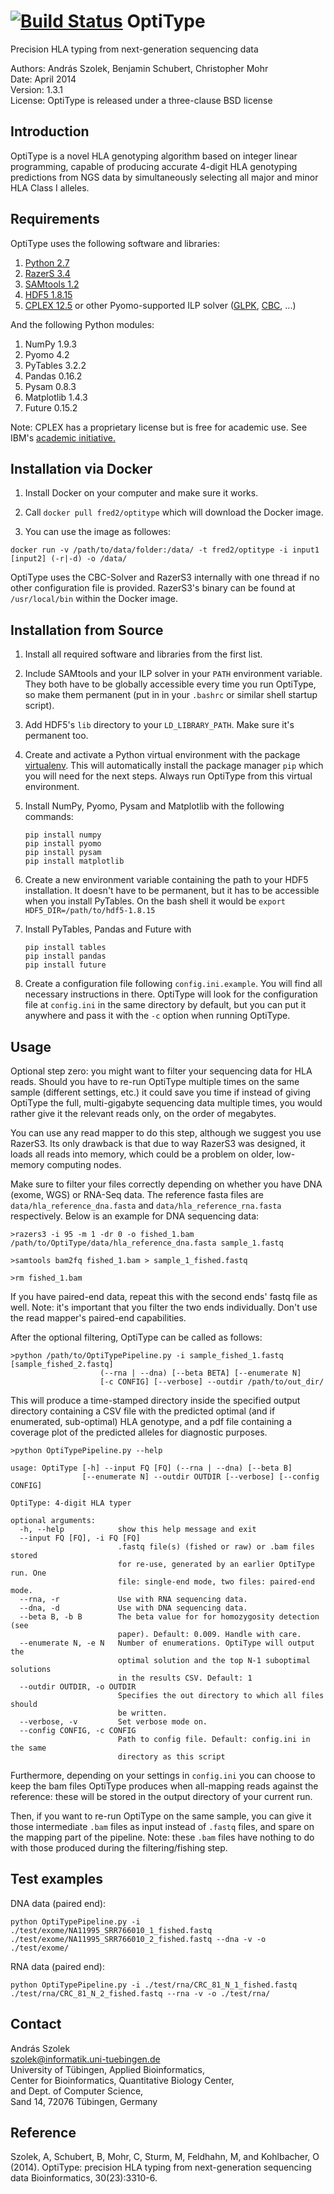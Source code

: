 [![Build Status](https://travis-ci.org/FRED-2/OptiType.svg?branch=master)](https://travis-ci.org/FRED-2/OptiType)
OptiType
========

Precision HLA typing from next-generation sequencing data

Authors: András Szolek, Benjamin Schubert, Christopher Mohr  
Date: April 2014  
Version: 1.3.1  
License: OptiType is released under a three-clause BSD license


Introduction
-------------
OptiType is a novel HLA genotyping algorithm based on integer linear
programming, capable of producing accurate 4-digit HLA genotyping predictions
from NGS data by simultaneously selecting all major and minor HLA Class I alleles.


Requirements
-------------
OptiType uses the following software and libraries:

1. [Python 2.7](https://www.python.org/)
2. [RazerS 3.4](http://www.seqan.de/projects/razers/)
3. [SAMtools 1.2](http://www.htslib.org/)
4. [HDF5 1.8.15](https://www.hdfgroup.org/HDF5/)
5. [CPLEX 12.5](http://www-01.ibm.com/software/commerce/optimization/cplex-optimizer/)
   or other Pyomo-supported ILP solver ([GLPK](https://www.gnu.org/software/glpk/), 
   [CBC](https://projects.coin-or.org/Cbc), ...)

And the following Python modules:

1. NumPy 1.9.3
2. Pyomo 4.2
3. PyTables 3.2.2
4. Pandas 0.16.2
5. Pysam 0.8.3
6. Matplotlib 1.4.3
7. Future 0.15.2

Note: CPLEX has a proprietary license but is free for academic use. See IBM's
[academic initiative.](http://www-304.ibm.com/ibm/university/academic/pub/page/academic_initiative)

Installation via Docker
-----------------------

1. Install Docker on your computer and make sure it works.

2. Call `docker pull fred2/optitype` which will download the Docker image.

3. You can use the image as followes:

`docker run -v /path/to/data/folder:/data/ -t fred2/optitype -i input1 [input2] (-r|-d) -o /data/`

OptiType uses the CBC-Solver and RazerS3 internally with one thread if no other configuration file is provided. RazerS3's binary can be found at `/usr/local/bin` within the Docker image. 

Installation from Source
------------------------
1. Install all required software and libraries from the first list.

2. Include SAMtools and your ILP solver in your `PATH` environment variable.
They both have to be globally accessible every time you run OptiType, so make
them permanent (put in in your `.bashrc` or similar shell startup script).

3. Add HDF5's `lib` directory to your `LD_LIBRARY_PATH`. Make sure it's
permanent too.

4. Create and activate a Python virtual environment with the package
[virtualenv](https://virtualenv.pypa.io/en/latest/). This will automatically
install the package manager `pip` which you will need for the next steps.
Always run OptiType from this virtual environment.

5. Install NumPy, Pyomo, Pysam and Matplotlib with
the following commands:

    ```
    pip install numpy
    pip install pyomo
    pip install pysam
    pip install matplotlib
    ```

6. Create a new environment variable containing the path to your HDF5
installation. It doesn't have to be permanent, but it has to be accessible
when you install PyTables. On the bash shell it would be
`export HDF5_DIR=/path/to/hdf5-1.8.15`

7. Install PyTables, Pandas and Future with

    ```
    pip install tables
    pip install pandas
    pip install future
    ```

8. Create a configuration file following `config.ini.example`. You will find
all necessary instructions in there. OptiType will look for the configuration
file at `config.ini` in the same directory by default, but you can put it
anywhere and pass it with the `-c` option when running OptiType.


Usage
-------------

Optional step zero: you might want to filter your sequencing data for
HLA reads. Should you have to re-run OptiType multiple times on the same sample
(different settings, etc.) it could save you time if instead of giving OptiType
the full, multi-gigabyte sequencing data multiple times, you would rather give
it the relevant reads only, on the order of megabytes.

You can use any read mapper to do this step, although we suggest you use RazerS3.
Its only drawback is that due to way RazerS3 was designed, it loads all reads
into memory, which could be a problem on older, low-memory computing nodes.

Make sure to filter your files correctly depending on whether you have DNA
(exome, WGS) or RNA-Seq data. The reference fasta files are
`data/hla_reference_dna.fasta` and `data/hla_reference_rna.fasta` respectively.
Below is an example for DNA sequencing data:

```
>razers3 -i 95 -m 1 -dr 0 -o fished_1.bam /path/to/OptiType/data/hla_reference_dna.fasta sample_1.fastq

>samtools bam2fq fished_1.bam > sample_1_fished.fastq

>rm fished_1.bam
```

If you have paired-end data, repeat this with the second ends' fastq file as well.
Note: it's important that you filter the two ends individually. Don't use the
read mapper's paired-end capabilities.

After the optional filtering, OptiType can be called as follows:
```
>python /path/to/OptiTypePipeline.py -i sample_fished_1.fastq [sample_fished_2.fastq]
                    (--rna | --dna) [--beta BETA] [--enumerate N]
                    [-c CONFIG] [--verbose] --outdir /path/to/out_dir/
```

This will produce a time-stamped directory inside the specified output directory
containing a CSV file with the predicted optimal (and if enumerated, sub-optimal)
HLA genotype, and a pdf file containing a coverage plot of the predicted alleles
for diagnostic purposes.

```
>python OptiTypePipeline.py --help  

usage: OptiType [-h] --input FQ [FQ] (--rna | --dna) [--beta B]
                [--enumerate N] --outdir OUTDIR [--verbose] [--config CONFIG]

OptiType: 4-digit HLA typer

optional arguments:
  -h, --help            show this help message and exit
  --input FQ [FQ], -i FQ [FQ]
                        .fastq file(s) (fished or raw) or .bam files stored
                        for re-use, generated by an earlier OptiType run. One
                        file: single-end mode, two files: paired-end mode.
  --rna, -r             Use with RNA sequencing data.
  --dna, -d             Use with DNA sequencing data.
  --beta B, -b B        The beta value for for homozygosity detection (see
                        paper). Default: 0.009. Handle with care.
  --enumerate N, -e N   Number of enumerations. OptiType will output the
                        optimal solution and the top N-1 suboptimal solutions
                        in the results CSV. Default: 1
  --outdir OUTDIR, -o OUTDIR
                        Specifies the out directory to which all files should
                        be written.
  --verbose, -v         Set verbose mode on.
  --config CONFIG, -c CONFIG
                        Path to config file. Default: config.ini in the same
                        directory as this script
```

Furthermore, depending on your settings in `config.ini` you can choose to keep
the bam files OptiType produces when all-mapping reads against the reference:
these will be stored in the output directory of your current run.

Then, if you want to re-run OptiType on the same sample, you can give it those
intermediate `.bam` files as input instead of `.fastq` files, and spare on the
mapping part of the pipeline. Note: these `.bam` files have nothing to do with
those produced during the filtering/fishing step.


Test examples
-------------
DNA data (paired end):
```
python OptiTypePipeline.py -i ./test/exome/NA11995_SRR766010_1_fished.fastq ./test/exome/NA11995_SRR766010_2_fished.fastq --dna -v -o ./test/exome/
```

RNA data (paired end):
```
python OptiTypePipeline.py -i ./test/rna/CRC_81_N_1_fished.fastq ./test/rna/CRC_81_N_2_fished.fastq --rna -v -o ./test/rna/
```

Contact
-------------
András Szolek  
szolek@informatik.uni-tuebingen.de  
University of Tübingen, Applied Bioinformatics,  
Center for Bioinformatics, Quantitative Biology Center,  
and Dept. of Computer Science,  
Sand 14, 72076 Tübingen, Germany


Reference
-------------
Szolek, A, Schubert, B, Mohr, C, Sturm, M, Feldhahn, M, and Kohlbacher, O (2014).
OptiType: precision HLA typing from next-generation sequencing data
Bioinformatics, 30(23):3310-6.
